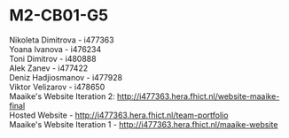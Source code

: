 # M2-CB01-G5

Nikoleta Dimitrova - i477363 <br>
Yoana Ivanova - i476234 <br>
Toni Dimitrov - i480888 <br>
Alek Zanev - i477422 <br>
Deniz Hadjiosmanov - i477928 <br>
Viktor Velizarov - i478650 <br>
Maaike's Website Iteration 2: http://i477363.hera.fhict.nl/website-maaike-final <br>
Hosted Website - http://i477363.hera.fhict.nl/team-portfolio <br>
Maaike's Website Iteration 1 - http://i477363.hera.fhict.nl/maaike-website <br>
